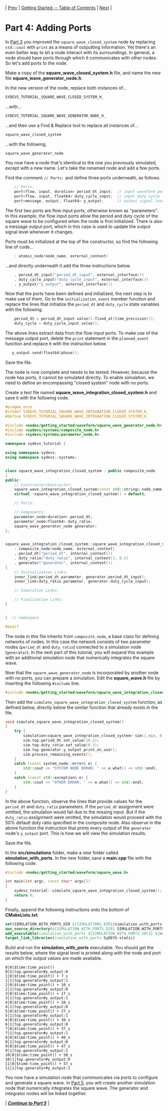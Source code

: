 | [Prev](part03.html) | [Getting Started -- Table of Contents](index.html) | [Next](part05.html) |
# Part 4: Adding Ports

In [Part 3](getting_started_part03.html) you improved the `square_wave_closed_system` node by replacing `std::cout` with `print` as a means of outputting information. Yet there's an even better way to let a node interact with its surroundings. In general, a node should have ports through which it communicates with other nodes. So let's add ports to the node.

Make a copy of the **square_wave_closed_system.h** file, and name the new file **square_wave_generator_node.h**.

In the new version of the node, replace both instances of...

```cpp
SYDEVS_TUTORIAL_SQUARE_WAVE_CLOSED_SYSTEM_H_
```

...with...

```cpp
SYDEVS_TUTORIAL_SQUARE_WAVE_GENERATOR_NODE_H_
```

...and then use a Find & Replace tool to replace all instances of...

```cpp
square_wave_closed_system
```

...with the following.

```cpp
square_wave_generator_node
```

You now have a node that's identical to the one you previously simulated, except with a new name. Let's take the renamed node and add a few ports.

Find the comment `// Ports:` and define three ports underneath, as follows.

```cpp
    // Ports:
    port<flow, input, duration> period_dt_input;  // input waveform period
    port<flow, input, float64> duty_cycle_input;  // input duty cycle
    port<message, output, float64> y_output;      // output signal level
```

The first two ports are flow input ports, otherwise known as "parameters". In this example, the flow input ports allow the period and duty cycle of the square wave to be configured when the node is first initialized. There is also a message output port, which in this case is used to update the output signal level whenever it changes.

Ports must be initialized at the top of the constructor, so find the following line of code...

```cpp
    : atomic_node(node_name, external_context)
```

...and directly underneath it add the three instructions below.

```cpp
    , period_dt_input("period_dt_input", external_interface())
    , duty_cycle_input("duty_cycle_input", external_interface())
    , y_output("y_output", external_interface())
```

Now that the ports have been defined and initialized, the next step is to make use of them. Go to the `initialization_event` member function and replace the lines that initialize the `period_dt` and `duty_cycle` state variables with the following.

```cpp
    period_dt = period_dt_input.value().fixed_at(time_precision());
    duty_cycle = duty_cycle_input.value();
```

The above lines extract data from the flow input ports. To make use of the message output port, delete the `print` statement in the `planned_event` function and replace it with the instruction below.

```cpp
   y_output.send(float64(phase));
```

Save the file.

The node is now complete and needs to be tested. However, because the node has ports, it cannot be simulated directly. To enable simulation, we need to define an encompassing "closed system" node with no ports.

Create a text file named **square_wave_integration_closed_system.h** and save it with the following code.

```cpp
#pragma once
#ifndef SYDEVS_TUTORIAL_SQUARE_WAVE_INTEGRATION_CLOSED_SYSTEM_H_
#define SYDEVS_TUTORIAL_SQUARE_WAVE_INTEGRATION_CLOSED_SYSTEM_H_

#include <nodes/getting_started/waveform/square_wave_generator_node.h>
#include <sydevs/systems/composite_node.h>
#include <sydevs/systems/parameter_node.h>

namespace sydevs_tutorial {

using namespace sydevs;
using namespace sydevs::systems;


class square_wave_integration_closed_system : public composite_node
{
public:
    // Constructor/Destructor:
    square_wave_integration_closed_system(const std::string& node_name, const node_context& external_context);
    virtual ~square_wave_integration_closed_system() = default;

    // Ports:

    // Components:
    parameter_node<duration> period_dt;
    parameter_node<float64> duty_ratio;
    square_wave_generator_node generator;
};


square_wave_integration_closed_system::square_wave_integration_closed_system(const std::string& node_name, const node_context& external_context)
    : composite_node(node_name, external_context)
    , period_dt("period_dt", internal_context())
    , duty_ratio("duty_ratio", internal_context(), 0.5)
    , generator("generator", internal_context())
{
    // Initialization Links:
    inner_link(period_dt.parameter, generator.period_dt_input);
    inner_link(duty_ratio.parameter, generator.duty_cycle_input);

    // Simulation Links:

    // Finalization Links:
}


}  // namespace

#endif
```

The node in this file inherits from `composite_node`, a base class for defining networks of nodes. In this case the network consists of two parameter nodes (`period_dt` and `duty_ratio`) connected to a simulation node (`generator`). In the next part of this tutorial, you will expand this example with an additional simulation node that numerically integrates the square wave.

Now that the `square_wave_generator_node` is incorporated by another node with no ports, you can prepare a simulation. Edit the **square_wave.h** file by inserting the following `#include` line.

```cpp
#include <nodes/getting_started/waveform/square_wave_integration_closed_system.h>
```

Then add the `simulate_square_wave_integration_closed_system` function, as defined below, directly below the similar function that already exists in the file.

```cpp
void simulate_square_wave_integration_closed_system()
{
    try {
        simulation<square_wave_integration_closed_system> sim(1_min, 0, std::cout);
        sim.top.period_dt.set_value(10_s);
        sim.top.duty_ratio.set_value(0.3);
        sim.top.generator.y_output.print_on_use();
        sim.process_remaining_events();
    }
    catch (const system_node::error& e) {
        std::cout << "SYSTEM NODE ERROR: " << e.what() << std::endl;
    }
    catch (const std::exception& e) {
        std::cout << "OTHER ERROR: " << e.what() << std::endl;
    }
}
```

In the above function, observe the lines that provide values for the `period_dt` and `duty_ratio` parameters. If the `period_dt` assignment were omitted, the simulation would fail due to the missing input. But if the `duty_ratio` assignment were omitted, the simulation would proceed with the 50% default duty ratio specified in the composite node. Also observe in the above function the instruction that prints every output of the `generator` node's `y_output` port. This is how we will view the simulation results.

Save the file.

In the **src/simulations** folder, make a new folder called **simulation_with_ports**. In the new folder, save a **main.cpp** file with the following code.

```cpp
#include <nodes/getting_started/waveform/square_wave.h>

int main(int argc, const char* argv[])
{
    sydevs_tutorial::simulate_square_wave_integration_closed_system();
    return 0;
}
```

Finally, append the following instructions onto the bottom of **CMakeLists.txt**.

```cmake
set(SIMULATION_WITH_PORTS_DIR ${SIMULATIONS_DIR}/simulation_with_ports)
aux_source_directory(${SIMULATION_WITH_PORTS_DIR} SIMULATION_WITH_PORTS_SRCS)
add_executable(simulation_with_ports ${SIMULATION_WITH_PORTS_SRCS} ${WAVEFORM_HDRS})
target_link_libraries(simulation_with_ports SyDEVS-static)
```

Build and run the **simulation_with_ports** executable. You should get the results below, where the signal level is printed along with the node and port on which the output values are made available.

```
0|0|$time:time_point()
0|5|top.generator#y_output:0
1|0|$time:time_point() + 7_s
1|1|top.generator#y_output:1
2|0|$time:time_point() + 10_s
2|1|top.generator#y_output:0
3|0|$time:time_point() + 17_s
3|1|top.generator#y_output:1
4|0|$time:time_point() + 20_s
4|1|top.generator#y_output:0
5|0|$time:time_point() + 27_s
5|1|top.generator#y_output:1
6|0|$time:time_point() + 30_s
6|1|top.generator#y_output:0
7|0|$time:time_point() + 37_s
7|1|top.generator#y_output:1
8|0|$time:time_point() + 40_s
8|1|top.generator#y_output:0
9|0|$time:time_point() + 47_s
9|1|top.generator#y_output:1
10|0|$time:time_point() + 50_s
10|1|top.generator#y_output:0
11|0|$time:time_point() + 57_s
11|1|top.generator#y_output:1
```

You now have a simulation node that communicates via ports to configure and generate a square wave. In [Part 5](part05.html), you will create another simulation node that numerically integrates the square wave. The generator and integrator nodes will be linked together.

| [***Continue to Part 5***](part05.html) |
